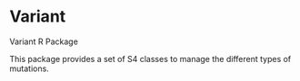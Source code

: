 # Variant
Variant R Package

This package provides a set of S4 classes to manage the different types of 
mutations.
